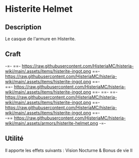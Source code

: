 # Histerite Helmet

## Description
Le casque de l'armure en Histerite.

## Craft
-=-
 ==- https://raw.githubusercontent.com/HisteriaMC/histeria-wiki/main/.assets/items/histerite-ingot.png
 ==- https://raw.githubusercontent.com/HisteriaMC/histeria-wiki/main/.assets/items/histerite-ingot.png
 ==-  
 ==- https://raw.githubusercontent.com/HisteriaMC/histeria-wiki/main/.assets/items/histerite-ingot.png
 ==- 
 ==- 
 ==- https://raw.githubusercontent.com/HisteriaMC/histeria-wiki/main/.assets/items/histerite-ingot.png
 ==- https://raw.githubusercontent.com/HisteriaMC/histeria-wiki/main/.assets/items/histerite-ingot.png
 ==-  
 -== https://raw.githubusercontent.com/HisteriaMC/histeria-wiki/main/.assets/armors/histerite-helmet.png
-=-

## Utilité
Il apporte les effets suivants : Vision Nocturne & Bonus de vie II